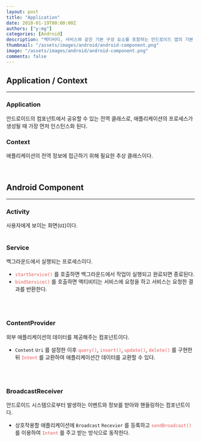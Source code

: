 ```yaml
---
layout: post
title: "Application"
date: 2018-01-19T00:00:00Z
authors: ["y-mg"]
categories: [Android]
description: "액티비티, 서비스와 같은 기본 구성 요소를 포함하는 안드로이드 앱의 기본 클래스"
thumbnail: "/assets/images/android/android-component.png"
image: "/assets/images/android/android-component.png"
comments: false
---
```


## Application / Context
***
### Application
안드로이드의 컴포넌트에서 공유할 수 있는 전역 클래스로, 애플리케이션의 프로세스가 생성될 때 가장 먼저 인스턴스화 된다.

### Context
애플리케이션의 전역 정보에 접근하기 위해 필요한 추상 클래스이다.
<br/>
<br/>
<br/>



## Android Component
***
### Activity
사용자에게 보이는 화면(`UI`)이다.
<br/>
<br/>

### Service
백그라운드에서 실행되는 프로세스이다.
- <code style="color: #eb5657;">startService()</code> 를 호출하면 백그라운드에서 작업이 실행되고 완료되면 종료된다. 
- <code style="color: #eb5657;">bindService()</code> 를 호출하면 액티비티는 서비스에 요청을 하고 서비스는 요청한 결과를 반환한다.
<br/>
<br/>

### ContentProvider
외부 애플리케이션의 데이터를 제공해주는 컴포넌트이다.
- `Content` `Uri` 를 설정한 이후 <code style="color: #eb5657;">query()</code>, <code style="color: #eb5657;">insert()</code>, <code style="color: #eb5657;">update()</code>, <code style="color: #eb5657;">delete()</code> 를 구현한 뒤 <code style="color: #eb5657;">Intent</code> 를 교환하여 애플리케이션간 데이터를 교환할 수 있다.
<br/>
<br/>

### BroadcastReceiver
안드로이드 시스템으로부터 발생하는 이벤트와 정보를 받아와 핸들링하는 컴포넌트이다.
- 상호작용할 애플리케이션에 `Broadcast` `Recevier` 를 등록하고 <code style="color: #eb5657;">sendBroadcast()</code> 를 이용하여 <code style="color: #eb5657;">Intent</code> 를 주고 받는 방식으로 동작한다.